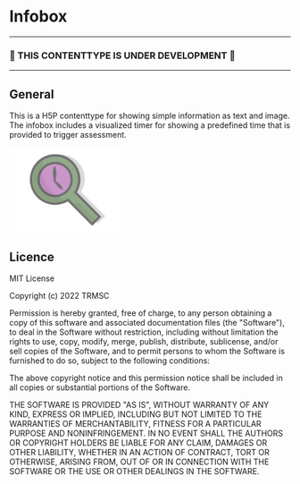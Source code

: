 # Infobox

---
### :mega: THIS CONTENTTYPE IS UNDER DEVELOPMENT :mega:
---

## General

This is a H5P contenttype for showing simple information as text and image.  
The infobox includes a visualized timer for showing a predefined time that is provided to trigger assessment.

<img src="https://github.com/TRMSC/h5p-infobox/blob/main/icon.svg" width="200px">

## Licence

MIT License

Copyright (c) 2022 TRMSC

Permission is hereby granted, free of charge, to any person obtaining a copy
of this software and associated documentation files (the "Software"), to deal
in the Software without restriction, including without limitation the rights
to use, copy, modify, merge, publish, distribute, sublicense, and/or sell
copies of the Software, and to permit persons to whom the Software is
furnished to do so, subject to the following conditions:

The above copyright notice and this permission notice shall be included in all
copies or substantial portions of the Software.

THE SOFTWARE IS PROVIDED "AS IS", WITHOUT WARRANTY OF ANY KIND, EXPRESS OR
IMPLIED, INCLUDING BUT NOT LIMITED TO THE WARRANTIES OF MERCHANTABILITY,
FITNESS FOR A PARTICULAR PURPOSE AND NONINFRINGEMENT. IN NO EVENT SHALL THE
AUTHORS OR COPYRIGHT HOLDERS BE LIABLE FOR ANY CLAIM, DAMAGES OR OTHER
LIABILITY, WHETHER IN AN ACTION OF CONTRACT, TORT OR OTHERWISE, ARISING FROM,
OUT OF OR IN CONNECTION WITH THE SOFTWARE OR THE USE OR OTHER DEALINGS IN THE
SOFTWARE.
